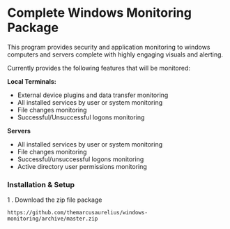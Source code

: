 # Complete Windows Monitoring Package

This program provides security and application monitoring to windows computers and servers complete with highly engaging visuals and alerting.

Currently provides the following features that will be monitored:

<b>Local Terminals:</b>
- External device plugins and data transfer monitoring
- All installed services by user or system monitoring
- File changes monitoring
- Successful/Unsuccessful logons monitoring 


<b>Servers</b>
- All installed services by user or system monitoring
- File changes monitoring
- Successful/unsuccessful logons monitoring
- Active directory user permissions monitoring

### Installation & Setup

1 . Download the zip file package

```
https://github.com/themarcusaurelius/windows-monitoring/archive/master.zip
```
